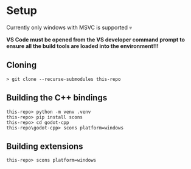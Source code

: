 # Setup

Currently only windows with MSVC is supported :skull:

**VS Code must be opened from the VS developer command prompt to ensure all the build tools are loaded into the environment!!!**

## Cloning
```
> git clone --recurse-submodules this-repo
```

## Building the C++ bindings
```
this-repo> python -m venv .venv
this-repo> pip install scons
this-repo> cd godot-cpp
this-repo\godot-cpp> scons platform=windows
```

## Building extensions
```
this-repo> scons platform=windows
```